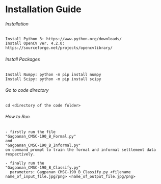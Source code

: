 # Installation Guide

###### Installation
    Install Python 3: https://www.python.org/downloads/
    Install OpenCV ver. 4.2.0: https://sourceforge.net/projects/opencvlibrary/
    
###### Install Packages
    Install Numpy: python -m pip install numpy
    Install Scipy: python -m pip install scipy
    
###### Go to code directory
    cd <directory of the code folder>
    
###### How to Run
    - firstly run the file 
    "Gagpanan_CMSC-190_B_Formal.py"
    and 
    "Gagpanan_CMSC-190_B_Informal.py"
    on command prompt to train the formal and informal settlement data respectively.
    
    - finally run the 
    "Gagpanan_CMSC-190_B_Classify.py"
      parameters: Gagpanan_CMSC-190_B_Classify.py <filename name_of_input_file.jpg/png> <name_of_output_file.jpg/png>
